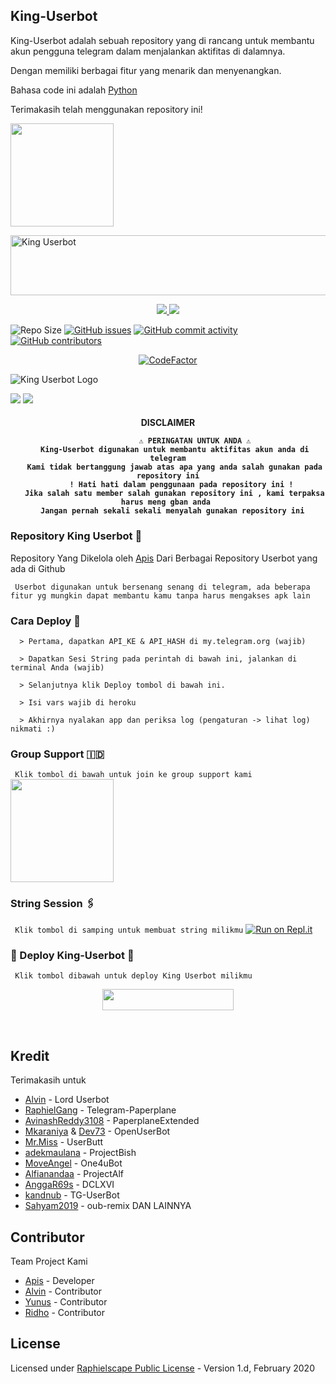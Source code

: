 ## King-Userbot

King-Userbot adalah sebuah repository yang di rancang untuk membantu akun pengguna telegram dalam menjalankan aktifitas di dalamnya.

Dengan memiliki berbagai fitur yang menarik dan menyenangkan.

Bahasa code ini adalah [Python](https://www.python.org/)

Terimakasih telah menggunakan repository ini!

<a href="https://t.me/TeamKingUserbot/16"><img src="https://img.shields.io/badge/Tutorial%20Deploy%3F-King-green?&style=flat-square?&logo=telegram" width=165px></a></p>

<a href="https://cooltext.com"><img src="https://images.cooltext.com/5533549.gif" width="802" height="96" alt="King Userbot" /></a>

<p align="center">
  <a href="https://github.com/apisuserbot/King-Userbot/fork">
    <img src="https://img.shields.io/github/forks/apisuserbot/King-Userbot?label=Fork&style=social">
    
  </a>
  <a href="https://github.com/apisuserbot/King-Userbot">
    <img src="https://img.shields.io/github/stars/apisuserbot/King-Userbot?style=social">
  </a>
</p>

![Repo Size](https://img.shields.io/github/repo-size/apisuserbot/King-Userbot?&style=plastic&logo=github)
[![GitHub issues](https://img.shields.io/github/issues/apisuserbot/King-Userbot?&style=plastic&logo=github)](https://github.com/apisuserbot/King-Userbot/issues)
[![GitHub commit activity](https://img.shields.io/github/commit-activity/m/apisuserbot/King-Userbot?&style=plastic&logo=github)](https://github.com/apisuserbot/King-Userbot/graphs/commit-activity)
[![GitHub contributors](https://img.shields.io/github/contributors/apisuserbot/King-Userbot?&style=plastic&logo=github)](https://GitHub.com/apisuserbot/King-Userbot/graphs/contributors/)
<p align="center">

<p align="center">
<a href="https://www.codefactor.io/repository/github/apisuserbot/king-userbot"><img src="https://www.codefactor.io/repository/github/apisuserbot/king-userbot/badge?style=for-the-badge" alt="CodeFactor" /></a>
</p>

![King Userbot Logo](https://telegra.ph/file/8eb368517a8d3933c05d9.jpg)

<a href="https://hub.docker.com/r/apiskinguserbot/kinguserbot"> <img src="https://img.shields.io/docker/image-size/apiskinguserbot/kinguserbot/Buster?label=docker%20image%20size&logo=docker&style=for-the-badge" /></a>
<a href="https://hub.docker.com/r/apiskinguserbot/kinguserbot/tags"> <img src="https://img.shields.io/docker/v/apiskinguserbot/kinguserbot/Buster?label=docker%20version&logo=docker&style=for-the-badge" /></a>
</p>

<h4 align="center"> DISCLAIMER </p>

```
             ⚠️ PERINGATAN UNTUK ANDA ⚠️ ️
   King-Userbot digunakan untuk membantu aktifitas akun anda di telegram
   Kami tidak bertanggung jawab atas apa yang anda salah gunakan pada repository ini
      ! Hati hati dalam penggunaan pada repository ini !
   Jika salah satu member salah gunakan repository ini , kami terpaksa harus meng gban anda 
  Jangan pernah sekali sekali menyalah gunakan repository ini
```

### Repository King Userbot 👑
Repository Yang Dikelola oleh [Apis](https://t.me/PacarFerdilla) Dari Berbagai Repository Userbot yang ada di Github 

`
Userbot digunakan untuk bersenang senang di telegram, ada beberapa fitur yg mungkin dapat membantu kamu tanpa harus mengakses apk lain`

### Cara Deploy 📝

```
  > Pertama, dapatkan API_KE & API_HASH di my.telegram.org (wajib)

  > Dapatkan Sesi String pada perintah di bawah ini, jalankan di terminal Anda (wajib)

  > Selanjutnya klik Deploy tombol di bawah ini.

  > Isi vars wajib di heroku

  > Akhirnya nyalakan app dan periksa log (pengaturan -> lihat log) nikmati :)
```

### Group Support 🇮🇩
`
Klik tombol di bawah untuk join ke group support kami`
   <a href="https://t.me/KingUserbotSupport"><img src="https://img.shields.io/badge/Grup%20Support%3F-King-green?&style=flat-square?&logo=telegram" width=165px></a></p>

### String Session 🖇
`
Klik tombol di samping untuk membuat string milikmu`
   [![Run on Repl.it](https://repl.it/badge/github/STARKGANG/friday)](https://replit.com/@apisuserbot/String-Session?v=1)

### <p align="left">📍 Deploy King-Userbot 📍</p>
`
Klik tombol dibawah untuk deploy King Userbot milikmu`

<p align="center"><a href="https://heroku.com/deploy?template=https://github.com/iamyogzx/YOGZX-USERBOT/tree/YOGZX-USERBOT"> <img src="https://img.shields.io/badge/Deploy%20Ke%20Heroku-black?style=flat&logo=heroku" width="210" height="34.45" /></a></p>

<br>
</p>

## Kredit
  Terimakasih untuk 

*   [Alvin](https://github.com/Zora24) - Lord Userbot
*   [RaphielGang](https://github.com/RaphielGang) - Telegram-Paperplane
*   [AvinashReddy3108](https://github.com/AvinashReddy3108) - PaperplaneExtended
*   [Mkaraniya](https://github.com/mkaraniya) & [Dev73](https://github.com/Devp73) - OpenUserBot
*   [Mr.Miss](https://github.com/keselekpermen69) - UserButt
*   [adekmaulana](https://github.com/adekmaulana) - ProjectBish
*   [MoveAngel](https://github.com/MoveAngel) - One4uBot
*   [Alfianandaa](https://github.com/alfianandaa/ProjectAlf) - ProjectAlf
*   [AnggaR69s](https://github.com/GengKapak/DCLXVI) - DCLXVI
*   [kandnub](https://github.com/kandnub) - TG-UserBot
*   [Sahyam2019](https://github.com/sahyam2019/oub-remix) - oub-remix 
DAN LAINNYA


## Contributor 
   Team Project Kami

*  [Apis](https://github.com/apisuserbot) - Developer
*  [Alvin](https://github.com/Zora24) - Contributor
*  [Yunus](https://github.com/Yunus-Zend) - Contributor
*  [Ridho](https://github.com/ridho17-ind) - Contributor

## License
Licensed under [Raphielscape Public License](https://github.com/apisuserbot/King-Userbot/blob/King-Userbot/LICENSE) - Version 1.d, February 2020

